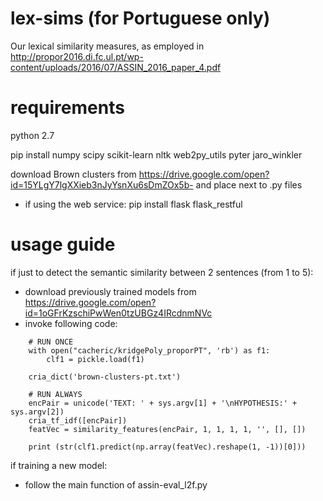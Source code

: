 # lex-sims (for Portuguese only)
Our lexical similarity measures, as employed in http://propor2016.di.fc.ul.pt/wp-content/uploads/2016/07/ASSIN_2016_paper_4.pdf


# requirements

python 2.7

pip install numpy scipy scikit-learn nltk web2py_utils pyter jaro_winkler

download Brown clusters from https://drive.google.com/open?id=15YLgY7lgXXieb3nJyYsnXu6sDmZOx5b-
and place next to .py files

- if using the web service:
pip install flask flask_restful


# usage guide

if just to detect the semantic similarity between 2 sentences (from 1 to 5):
- download previously trained models from https://drive.google.com/open?id=1oGFrKzschiPwWen0tzUBGz4IRcdnmNVc
- invoke following code:

```
    # RUN ONCE
    with open("cacheric/kridgePoly_proporPT", 'rb') as f1:
        clf1 = pickle.load(f1)

    cria_dict('brown-clusters-pt.txt')

    # RUN ALWAYS
    encPair = unicode('TEXT: ' + sys.argv[1] + '\nHYPOTHESIS:' + sys.argv[2])
    cria_tf_idf([encPair])
    featVec = similarity_features(encPair, 1, 1, 1, 1, '', [], [])

    print (str(clf1.predict(np.array(featVec).reshape(1, -1))[0]))
```

if training a new model:
- follow the main function of assin-eval_l2f.py
